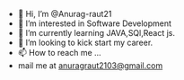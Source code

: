 - 👋 Hi, I’m @Anurag-raut21
- 👀 I’m interested in Software Development
- 🌱 I’m currently learning JAVA,SQl,React js.
- 💞️ I’m looking to kick start my career.
- 📫 How to reach me ...
- mail me at anuragraut2103@gmail.com

<!---
Anurag-raut21/Anurag-raut21 is a ✨ special ✨ repository because its `README.md` (this file) appears on your GitHub profile.
You can click the Preview link to take a look at your changes.
--->
